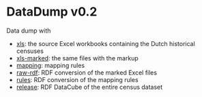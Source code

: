 # DataDump v0.2

Data dump with 

* [xls](https://github.com/CEDAR-project/DataDump/tree/master/xls/): the source Excel workbooks containing the Dutch historical censuses
* [xls-marked](https://github.com/CEDAR-project/DataDump/tree/master/xls-marked/): the same files with the markup
* [mapping](https://github.com/CEDAR-project/DataDump/tree/master/mapping/): mapping rules
* [raw-rdf](https://github.com/CEDAR-project/DataDump/tree/master/raw-rdf/): RDF conversion of the marked Excel files
* [rules](https://github.com/CEDAR-project/DataDump/tree/master/rules/): RDF conversion of the mapping rules
* [release](https://github.com/CEDAR-project/DataDump/tree/master/release/): RDF DataCube of the entire census dataset

